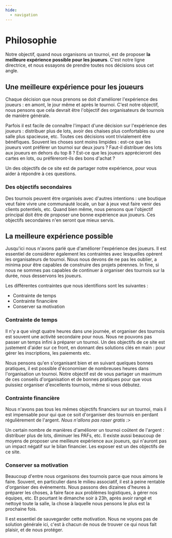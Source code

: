```yaml
---
hide:
  - navigation
---
```


# Philosophie

Notre objectif, quand nous organisons un tournoi, est de proposer **la meilleure expérience possible pour les joueurs**. C'est notre ligne directrice, et nous essayons de prendre toutes nos décisions sous cet angle.


## Une meilleure expérience pour les joueurs

Chaque décision que nous prenons se doit d'améliorer l'expérience des joueurs : en amont, le jour même et après le tournoi. C'est notre objectif, nous pensons que cela devrait être l'objectif des organisateurs de tournois de manière générale.

Parfois il est facile de connaître l'impact d'une décision sur l'expérience des joueurs : distribuer plus de lots, avoir des chaises plus confortables ou une salle plus spacieuse, etc. Toutes ces décisions vont trivialement être bénéfiques. Souvent les choses sont moins limpides : est-ce que les joueurs vont préférer un tournoi sur deux jours ? Faut-il distribuer des lots aux joueurs en dehors du top 8 ? Est-ce que les joueurs apprécieront des cartes en lots, ou préfèreront-ils des bons d'achat ?

Un des objectifs de ce site est de partager notre expérience, pour vous aider à répondre à ces questions.


### Des objectifs secondaires

Des tournois peuvent être organisés avec d'autres intentions : une boutique veut faire vivre une communauté locale, un bar à jeux veut faire venir des clients potentiels, etc. Quand bien même, nous pensons que l'objectif principal doit être de proposer une bonne expérience aux joueurs. Ces objectifs secondaires n'en seront que mieux servis.


## La meilleure expérience **possible**

Jusqu'ici nous n'avons parlé que d'améliorer l'expérience des joueurs. Il est essentiel de considérer également les contraintes avec lesquelles opèrent les organisateurs de tournoi. Nous nous devons de ne pas les oublier, a minima pour être capables de construire des projets pérennes. In fine, si nous ne sommes pas capables de continuer à organiser des tournois sur la durée, nous desservons les joueurs.

Les différentes contraintes que nous identifions sont les suivantes :  
- Contrainte de temps  
- Contrainte financière  
- Conserver sa motivation  


### Contrainte de temps

Il n'y a que vingt quatre heures dans une journée, et organiser des tournois est souvent une activité secondaire pour nous. Nous ne pouvons pas passer un temps infini à préparer un tournoi. Un des objectifs de ce site est justement d'aider sur ce front, en donnant des solutions clés en main : pour gérer les inscriptions, les paiements etc.

Nous pensons qu'en s'organisant bien et en suivant quelques bonnes pratiques, il est possible d'économiser de nombreuses heures dans l'organisation un tournoi. Notre objectif est de vous partager un maximum de ces conseils d'organisation et de bonnes pratiques pour que vous puissiez organiser d'excellents tournois, même si vous débutez.


### Contrainte financière

Nous n'avons pas tous les mêmes objectifs financiers sur un tournoi, mais il est impensable pour qui que ce soit d'organiser des tournois en perdant régulièrement de l'argent. _Nous n'allons pas raser gratis :>_

Un certain nombre de manières d'améliorer un tournoi coûtent de l'argent : distribuer plus de lots, diminuer les PAFs, etc. Il existe aussi beaucoup de moyens de proposer une meilleure expérience aux joueurs, qui n'auront pas un impact négatif sur le bilan financier. Les exposer est un des objectifs de ce site.


### Conserver sa motivation

Beaucoup d'entre nous organisons des tournois parce que nous aimons le faire. Souvent, en particulier dans le milieu associatif, il est à peine rentable d'organiser des événements. Nous passons des dizaines d'heures à préparer les choses, à faire face aux problèmes logistiques, à gérer nos équipes, etc. Et pourtant le dimanche soir à 23h, après avoir rangé et nettoyé toute la salle, la chose à laquelle nous pensons le plus est la prochaine fois.

Il est essentiel de sauvegarder cette motivation. Nous ne voyons pas de solution générale ici, c'est à chacun de nous de trouver ce qui nous fait plaisir, et de nous protéger.
